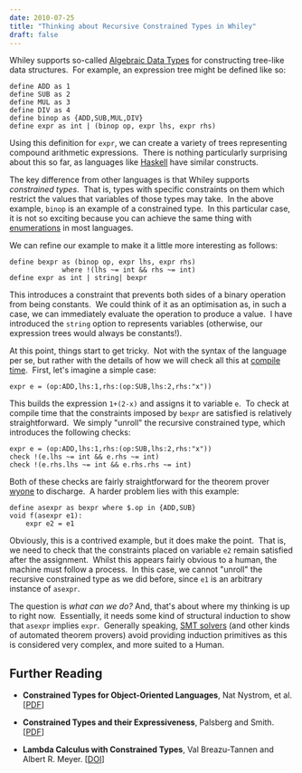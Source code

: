 ```yaml
---
date: 2010-07-25
title: "Thinking about Recursive Constrained Types in Whiley"
draft: false
---
```


Whiley supports so-called [Algebraic Data Types](http://wikipedia.org/wiki/algebraic_data_type) for constructing tree-like data structures.  For example, an expression tree might be defined like so:
```
define ADD as 1
define SUB as 2
define MUL as 3
define DIV as 4
define binop as {ADD,SUB,MUL,DIV}
define expr as int | (binop op, expr lhs, expr rhs)
```

Using this definition for `expr`, we can create a variety of trees representing compound arithmetic expressions.  There is nothing particularly surprising about this so far, as languages like [Haskell](http://wikipedia.org/wiki/haskell_(programming_language)) have similar constructs.

The key difference from other languages is that Whiley supports *constrained types*.  That is, types with specific constraints on them which restrict the values that variables of those types may take.  In the above example, `binop` is an example of a constrained type.  In this particular case, it is not so exciting because you can achieve the same thing with [enumerations](http://wikipedia.org/wiki/enumerated_type) in most languages.

We can refine our example to make it a little more interesting as follows:

```
define bexpr as (binop op, expr lhs, expr rhs)
             where !(lhs ~= int && rhs ~= int)
define expr as int | string| bexpr
```

This introduces a constraint that prevents both sides of a binary operation from being constants.  We could think of it as an optimisation as, in such a case, we can immediately evaluate the operation to produce a value.  I have introduced the `string` option to represents variables (otherwise, our expression trees would always be constants!).

At this point, things start to get tricky.  Not with the syntax of the language per se, but rather with the details of how we will check all this at [compile time](http://wikipedia.org/wiki/compile_time).  First, let's imagine a simple case:

```
expr e = (op:ADD,lhs:1,rhs:(op:SUB,lhs:2,rhs:"x"))
```

This builds the expression `1+(2-x)` and assigns it to variable `e`.  To check at compile time that the constraints imposed by `bexpr` are satisfied is relatively straightforward.  We simply "unroll" the recursive constrained type, which introduces the following checks:

```
expr e = (op:ADD,lhs:1,rhs:(op:SUB,lhs:2,rhs:"x"))
check !(e.lhs ~= int && e.rhs ~= int)
check !(e.rhs.lhs ~= int && e.rhs.rhs ~= int)
```

Both of these checks are fairly straightforward for the theorem prover [wyone](wyone) to discharge.  A harder problem lies with this example:

```
define asexpr as bexpr where $.op in {ADD,SUB}
void f(asexpr e1):
    expr e2 = e1
```
    
Obviously, this is a contrived example, but it does make the point.  That is, we need to check that the constraints placed on variable `e2` remain satisfied after the assignment.  Whilst this appears fairly obvious to a human, the machine must follow a process.  In this case, we cannot "unroll" the recursive constrained type as we did before, since `e1` is an arbitrary instance of `asexpr`.

The question is *what can we do?* And, that's about where my thinking is up to right now.  Essentially, it needs some kind of structural induction to show that `asexpr` implies `expr`.  Generally speaking, [SMT solvers](http://wikipedia.org/wiki/Satisfiability_Modulo_Theories) (and other kinds of automated theorem provers) avoid providing induction primitives as this is considered very complex, and more suited to a Human.

## Further Reading
   * **Constrained Types for Object-Oriented Languages**, Nat Nystrom, et al. [[PDF](http://ranger.uta.edu/~nystrom/papers/oopsla08.pdf)]

   * **Constrained Types and their Expressiveness**, Palsberg and Smith.  [[PDF](http://citeseerx.ist.psu.edu/viewdoc/download?doi=10.1.1.25.8386&rep=rep1&type=pdf)]

   * **Lambda Calculus with Constrained Types**, Val Breazu-Tannen and Albert R. Meyer. [[DOI](http://dx.doi.org/10.1007/3-540-15648-8)]

